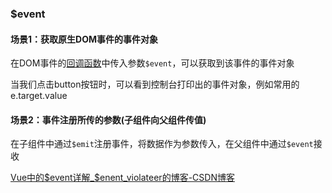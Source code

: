 ### $event

#### 场景1：获取原生DOM事件的事件对象

在DOM事件的[回调函数](https://so.csdn.net/so/search?q=回调函数&spm=1001.2101.3001.7020)中传入参数`$event`，可以获取到该事件的事件对象

<template> 
    <button @click="getData($event)">按钮</button> </template> 
<script> export default {    
    setup() {
        const getData = (e) => { 
            console.log(e)
        }        
        return {
            getData 
        } 
    } 
} 
</script>

当我们点击button按钮时，可以看到控制台打印出的事件对象，例如常用的e.target.value



#### 场景2：事件注册所传的参数(子组件向父组件传值)

在子组件中通过`$emit`注册事件，将数据作为参数传入，在父组件中通过`$event`接收

[ Vue中的$event详解_$enent_violateer的博客-CSDN博客](https://blog.csdn.net/violateer/article/details/108900251)